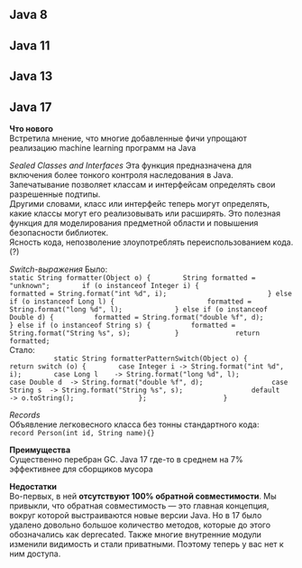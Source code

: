 ## Java 8

## Java 11

## Java 13

## Java 17
**Что нового**  
Встретила мнение, что многие добавленные фичи упрощают реализацию machine learning программ на Java     
      
_Sealed Classes and Interfaces_ 
Эта функция предназначена для включения более тонкого контроля наследования в Java. Запечатывание позволяет классам и интерфейсам определять свои разрешенные подтипы.        
Другими словами, класс или интерфейс теперь могут определять, какие классы могут его реализовывать или расширять. Это полезная функция для моделирования предметной области и повышения безопасности библиотек.       
Ясность кода, непозволение злоупотреблять переиспользованием кода. (?)    
        
_Switch-выражения_
Было:           
`static String formatter(Object o) {       
    String formatted = "unknown";       
    if (o instanceof Integer i) {                       
        formatted = String.format("int %d", i);                        
    } else if (o instanceof Long l) {                      
        formatted = String.format("long %d", l);            
    } else if (o instanceof Double d) {         
        formatted = String.format("double %f", d);          
    } else if (o instanceof String s) {         
        formatted = String.format("String %s", s);          
    }             
    return formatted;`          
Стало:            
`           
static String formatterPatternSwitch(Object o) {            
    return switch (o) {       
        case Integer i -> String.format("int %d", i);       
        case Long l    -> String.format("long %d", l);            
        case Double d  -> String.format("double %f", d);                
        case String s  -> String.format("String %s", s);                
        default        -> o.toString();               
    };                  
}
`      
                        
_Records_                 
Объявление легковесного класса без тонны стандартного кода:             
`record Person(int id, String name){}`          

        
**Преимущества**      
Существенно перебран GC. Java 17 где-то в среднем на 7% эффективнее для сборщиков мусора      
          
**Недостатки**    
Во-первых, в ней **отсутствуют 100% обратной совместимости**. Мы привыкли, что обратная совместимость — это главная концепция, вокруг которой выстраиваются новые версии Java. Но в 17 было удалено довольно большое количество методов, которые до этого обозначались как deprecated. Также многие внутренние модули изменили видимость и стали приватными. Поэтому теперь у вас нет к ним доступа.
